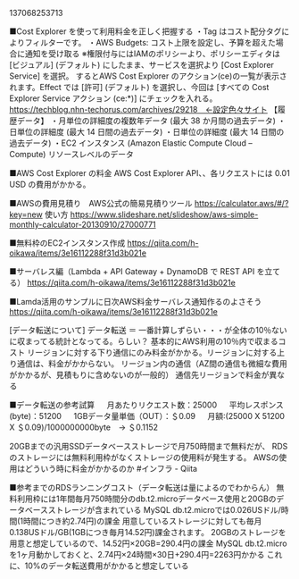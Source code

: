 137068253713

■Cost Explorer を使って利用料金を正しく把握する
・Tag はコスト配分タグによりフィルターです。
・AWS Budgets: コスト上限を設定し、予算を超えた場合に通知を受け取る
※権限付与にはIAMのポリシーより、ポリシーエディタは[ビジュアル] (デフォルト) にしたまま、サービスを選択より [Cost Explorer Service] を選択。
するとAWS Cost Explorer のアクション(ce)の一覧が表示されます。Effect では [許可] (デフォルト) を選択し、今回は [すべての Cost Explorer Service アクション (ce:*)] にチェックを入れる。
https://techblog.nhn-techorus.com/archives/29218　←設定色々サイト
【履歴データ】
・月単位の詳細度の複数年データ (最大 38 か月間の過去データ)
・日単位の詳細度 (最大 14 日間の過去データ)
・日単位の詳細度 (最大 14 日間の過去データ)
・EC2 インスタンス (Amazon Elastic Compute Cloud – Compute) リソースレベルのデータ

■AWS Cost Explorer の料金
AWS Cost Explorer API、、各リクエストには 0.01 USD の費用がかかる。

■AWSの費用見積り　AWS公式の簡易見積りツール
https://calculator.aws/#/?key=new
使い方
https://www.slideshare.net/slideshow/aws-simple-monthly-calculator-20130910/27000771

■無料枠のEC2インスタンス作成
https://qiita.com/h-oikawa/items/3e16112288f31d3b021e

■サーバレス編（Lambda + API Gateway + DynamoDB で REST API を立てる）
https://qiita.com/h-oikawa/items/3e16112288f31d3b021e

■Lamda活用のサンプルに日次AWS料金サーバレス通知作るのよさそう
https://qiita.com/h-oikawa/items/3e16112288f31d3b021e


[データ転送について]
データ転送 ＝ 一番計算しずらい・・・が全体の10％ないに収まってる統計となってる。らしい？
基本的にAWS利用の10％内で収まるコスト
リージョンに対する下り通信にのみ料金がかかる。リージョンに対する上り通信は、料金がかからない。
リージョン内の通信（AZ間の通信も微細な費用がかかるが、見積もりに含めないのが一般的）
通信先リージョンで料金が異なる
 
■データ転送の参考試算
　 月あたりリクエスト数：25000
　 平均レスポンス(byte)：51200
　 1GBデータ量単価（OUT）：＄0.09
　 月額:(25000 X 51200 X ＄0.09)/1000000000byte　→ ＄0.1152
 
20GBまでの汎用SSDデータベースストレージで月750時間まで無料だが、
RDSのストレージには無料利用枠がなくストレージの使用料が発生する。
AWSの使用はどういう時に料金がかかるのか #インフラ - Qiita

■参考までのRDSランニングコスト（データ転送は量によるのでわからん）
無料利用枠には1年間毎月750時間分のdb.t2.microデータベース使用と20GBのデータベースストレージが含まれている
MySQL db.t2.microでは0.026USドル/時間(1時間につき約2.74円)の課金
用意しているストレージに対しても毎月0.138USドル/GB(1GBにつき毎月14.52円)課金されます。
20GBのストレージを用意と想定しているので、14.52円×20GB=290.4円の課金
MySQL db.t2.microを1ヶ月動かしておくと、2.74円×24時間×30日+290.4円=2263円かかる
これに、10%のデータ転送費用がかかると想定している



